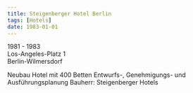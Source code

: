 ```yaml
---
title: Steigenberger Hotel Berlin
tags: [Hotels]
date: 1983-01-01
---
```

1981 - 1983<br/>
Los-Angeles-Platz 1<br/>
Berlin-Wilmersdorf 

Neubau
Hotel mit 400 Betten
Entwurfs-, Genehmigungs- und Ausführungsplanung
Bauherr: Steigenberger Hotels
